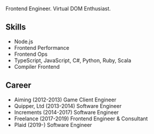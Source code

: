 Frontend Engineer. Virtual DOM Enthusiast.

## Skills

- Node.js
- Frontend Performance
- Frontend Ops
- TypeScript, JavaScript, C#, Python, Ruby, Scala
- Compiler Frontend

## Career

- Aiming (2012-2013) Game Client Engineer
- Quipper, Ltd (2013-2014) Software Engineer
- Increments (2014-2017) Software Engineer
- Freelance (2017-2019) Frontend Engineer & Consultant
- Plaid (2019-) Software Engineer
